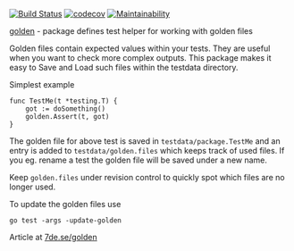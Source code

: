 [![Build Status](https://travis-ci.org/gregoryv/golden.svg?branch=master)](https://travis-ci.org/gregoryv/golden)
[![codecov](https://codecov.io/gh/gregoryv/golden/branch/master/graph/badge.svg)](https://codecov.io/gh/gregoryv/golden)
[![Maintainability](https://api.codeclimate.com/v1/badges/df2736e1ac63580b49d7/maintainability)](https://codeclimate.com/github/gregoryv/golden/maintainability)

[golden](https://godoc.org/github.com/gregoryv/golden) - package defines test helper for working with golden files

Golden files contain expected values within your tests. They are useful
when you want to check more complex outputs. This package makes it easy
to Save and Load such files within the testdata directory.

Simplest example

    func TestMe(t *testing.T) {
        got := doSomething()
        golden.Assert(t, got)
    }

The golden file for above test is saved in `testdata/package.TestMe`
and an entry is added to `testdata/golden.files` which keeps track of
used files. If you eg. rename a test the golden file will be saved
under a new name.

Keep `golden.files` under revision control to quickly spot which files
are no longer used.

To update the golden files use

    go test -args -update-golden


Article at [7de.se/golden](https://www.7de.se/golden/)
